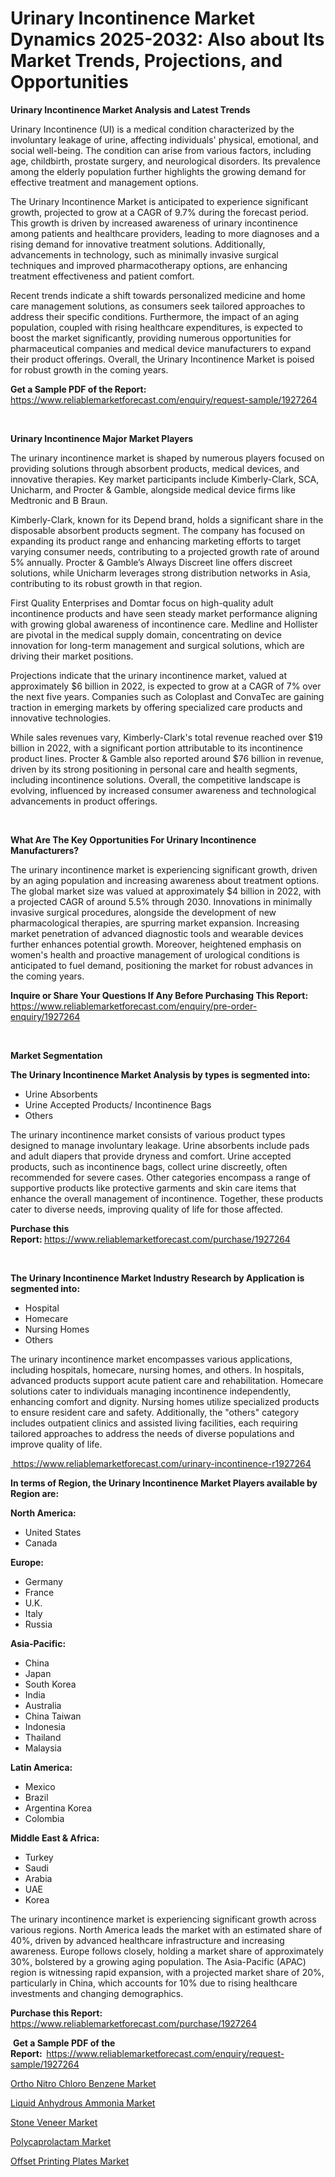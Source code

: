 <p><h1>Urinary Incontinence Market Dynamics 2025-2032: Also about Its Market Trends, Projections, and Opportunities</h1></p><p><strong>Urinary Incontinence Market Analysis and Latest Trends</strong></p>
<p><p>Urinary Incontinence (UI) is a medical condition characterized by the involuntary leakage of urine, affecting individuals' physical, emotional, and social well-being. The condition can arise from various factors, including age, childbirth, prostate surgery, and neurological disorders. Its prevalence among the elderly population further highlights the growing demand for effective treatment and management options.</p><p>The Urinary Incontinence Market is anticipated to experience significant growth, projected to grow at a CAGR of 9.7% during the forecast period. This growth is driven by increased awareness of urinary incontinence among patients and healthcare providers, leading to more diagnoses and a rising demand for innovative treatment solutions. Additionally, advancements in technology, such as minimally invasive surgical techniques and improved pharmacotherapy options, are enhancing treatment effectiveness and patient comfort.</p><p>Recent trends indicate a shift towards personalized medicine and home care management solutions, as consumers seek tailored approaches to address their specific conditions. Furthermore, the impact of an aging population, coupled with rising healthcare expenditures, is expected to boost the market significantly, providing numerous opportunities for pharmaceutical companies and medical device manufacturers to expand their product offerings. Overall, the Urinary Incontinence Market is poised for robust growth in the coming years.</p></p>
<p><strong>Get a Sample PDF of the Report:&nbsp;</strong> <a href="https://www.reliablemarketforecast.com/enquiry/request-sample/1927264?utm_campaign=1167&utm_medium=2&utm_source=Github&utm_content=ia&utm_term=01042025&utm_id=urinary-incontinence">https://www.reliablemarketforecast.com/enquiry/request-sample/1927264</a></p>
<p>&nbsp;</p>
<p><strong>Urinary Incontinence Major Market Players</strong></p>
<p><p>The urinary incontinence market is shaped by numerous players focused on providing solutions through absorbent products, medical devices, and innovative therapies. Key market participants include Kimberly-Clark, SCA, Unicharm, and Procter & Gamble, alongside medical device firms like Medtronic and B Braun.</p><p>Kimberly-Clark, known for its Depend brand, holds a significant share in the disposable absorbent products segment. The company has focused on expanding its product range and enhancing marketing efforts to target varying consumer needs, contributing to a projected growth rate of around 5% annually. Procter & Gamble’s Always Discreet line offers discreet solutions, while Unicharm leverages strong distribution networks in Asia, contributing to its robust growth in that region.</p><p>First Quality Enterprises and Domtar focus on high-quality adult incontinence products and have seen steady market performance aligning with growing global awareness of incontinence care. Medline and Hollister are pivotal in the medical supply domain, concentrating on device innovation for long-term management and surgical solutions, which are driving their market positions.</p><p>Projections indicate that the urinary incontinence market, valued at approximately $6 billion in 2022, is expected to grow at a CAGR of 7% over the next five years. Companies such as Coloplast and ConvaTec are gaining traction in emerging markets by offering specialized care products and innovative technologies.</p><p>While sales revenues vary, Kimberly-Clark's total revenue reached over $19 billion in 2022, with a significant portion attributable to its incontinence product lines. Procter & Gamble also reported around $76 billion in revenue, driven by its strong positioning in personal care and health segments, including incontinence solutions. Overall, the competitive landscape is evolving, influenced by increased consumer awareness and technological advancements in product offerings.</p></p>
<p>&nbsp;</p>
<p><strong>What Are The Key Opportunities For Urinary Incontinence Manufacturers?</strong></p>
<p><p>The urinary incontinence market is experiencing significant growth, driven by an aging population and increasing awareness about treatment options. The global market size was valued at approximately $4 billion in 2022, with a projected CAGR of around 5.5% through 2030. Innovations in minimally invasive surgical procedures, alongside the development of new pharmacological therapies, are spurring market expansion. Increasing market penetration of advanced diagnostic tools and wearable devices further enhances potential growth. Moreover, heightened emphasis on women's health and proactive management of urological conditions is anticipated to fuel demand, positioning the market for robust advances in the coming years.</p></p>
<p><strong>Inquire or Share Your Questions If Any Before Purchasing This Report:</strong> <a href="https://www.reliablemarketforecast.com/enquiry/pre-order-enquiry/1927264?utm_campaign=1167&utm_medium=2&utm_source=Github&utm_content=ia&utm_term=01042025&utm_id=urinary-incontinence">https://www.reliablemarketforecast.com/enquiry/pre-order-enquiry/1927264</a></p>
<p>&nbsp;</p>
<p><strong>Market Segmentation</strong></p>
<p><strong>The Urinary Incontinence Market Analysis by types is segmented into:</strong></p>
<p><ul><li>Urine Absorbents</li><li>Urine Accepted Products/ Incontinence Bags</li><li>Others</li></ul></p>
<p><p>The urinary incontinence market consists of various product types designed to manage involuntary leakage. Urine absorbents include pads and adult diapers that provide dryness and comfort. Urine accepted products, such as incontinence bags, collect urine discreetly, often recommended for severe cases. Other categories encompass a range of supportive products like protective garments and skin care items that enhance the overall management of incontinence. Together, these products cater to diverse needs, improving quality of life for those affected.</p></p>
<p><strong>Purchase this Report:&nbsp;</strong><a href="https://www.reliablemarketforecast.com/purchase/1927264?utm_campaign=1167&utm_medium=2&utm_source=Github&utm_content=ia&utm_term=01042025&utm_id=urinary-incontinence">https://www.reliablemarketforecast.com/purchase/1927264</a></p>
<p>&nbsp;</p>
<p><strong>The Urinary Incontinence Market Industry Research by Application is segmented into:</strong></p>
<p><ul><li>Hospital</li><li>Homecare</li><li>Nursing Homes</li><li>Others</li></ul></p>
<p><p>The urinary incontinence market encompasses various applications, including hospitals, homecare, nursing homes, and others. In hospitals, advanced products support acute patient care and rehabilitation. Homecare solutions cater to individuals managing incontinence independently, enhancing comfort and dignity. Nursing homes utilize specialized products to ensure resident care and safety. Additionally, the "others" category includes outpatient clinics and assisted living facilities, each requiring tailored approaches to address the needs of diverse populations and improve quality of life.</p></p>
<p><a href="https://www.reliablemarketforecast.com/urinary-incontinence-r1927264?utm_campaign=1167&utm_medium=2&utm_source=Github&utm_content=ia&utm_term=01042025&utm_id=urinary-incontinence">&nbsp;https://www.reliablemarketforecast.com/urinary-incontinence-r1927264</a></p>
<p><strong>In terms of Region, the Urinary Incontinence Market Players available by Region are:</strong></p>
<p>
    <p> <strong> North America: </strong>
        <ul>
            <li>United States</li>
            <li>Canada</li>
        </ul>
        </p> 
    <p> <strong> Europe: </strong>
        <ul>
            <li>Germany</li>
            <li>France</li>
            <li>U.K.</li>
            <li>Italy</li>
            <li>Russia</li>
        </ul>
        </p> 
    <p> <strong> Asia-Pacific: </strong>
        <ul>
            <li>China</li>
            <li>Japan</li>
            <li>South Korea</li>
            <li>India</li>
            <li>Australia</li>
            <li>China Taiwan</li>
            <li>Indonesia</li>
            <li>Thailand</li>
            <li>Malaysia</li>
        </ul>
        </p> 
    <p> <strong> Latin America: </strong>
        <ul>
            <li>Mexico</li>
            <li>Brazil</li>
            <li>Argentina Korea</li>
            <li>Colombia</li>
        </ul>
        </p> 
    <p> <strong> Middle East & Africa: </strong>
        <ul>
            <li>Turkey</li>
            <li>Saudi</li>
            <li>Arabia</li>
            <li>UAE</li>
            <li>Korea</li>
        </ul>
    </p>
    </p>
<p><p>The urinary incontinence market is experiencing significant growth across various regions. North America leads the market with an estimated share of 40%, driven by advanced healthcare infrastructure and increasing awareness. Europe follows closely, holding a market share of approximately 30%, bolstered by a growing aging population. The Asia-Pacific (APAC) region is witnessing rapid expansion, with a projected market share of 20%, particularly in China, which accounts for 10% due to rising healthcare investments and changing demographics.</p></p>
<p><strong>Purchase this Report: </strong><a href="https://www.reliablemarketforecast.com/purchase/1927264?utm_campaign=1167&utm_medium=2&utm_source=Github&utm_content=ia&utm_term=01042025&utm_id=urinary-incontinence">https://www.reliablemarketforecast.com/purchase/1927264</a></p>
<p>&nbsp;<strong>Get a Sample PDF of the Report:&nbsp;&nbsp;</strong><a href="https://www.reliablemarketforecast.com/enquiry/request-sample/1927264?utm_campaign=1167&utm_medium=2&utm_source=Github&utm_content=ia&utm_term=01042025&utm_id=urinary-incontinence">https://www.reliablemarketforecast.com/enquiry/request-sample/1927264</a></p>
<p><strong></strong></p>
<p><p><a href="https://github.com/claracpegios/Market-Research-Report-List-1/blob/main/ortho-nitro-chloro-benzene-market.md?utm_campaign=1167&utm_medium=2&utm_source=Github&utm_content=ia&utm_term=01042025&utm_id=urinary-incontinence">Ortho Nitro Chloro Benzene Market</a></p><p><a href="https://github.com/maaniwilka9y/Market-Research-Report-List-1/blob/main/liquid-anhydrous-ammonia-market.md?utm_campaign=1167&utm_medium=2&utm_source=Github&utm_content=ia&utm_term=01042025&utm_id=urinary-incontinence">Liquid Anhydrous Ammonia Market</a></p><p><a href="https://github.com/failarustic/Market-Research-Report-List-1/blob/main/stone-veneer-market.md?utm_campaign=1167&utm_medium=2&utm_source=Github&utm_content=ia&utm_term=01042025&utm_id=urinary-incontinence">Stone Veneer Market</a></p><p><a href="https://github.com/hiwanatalak/Market-Research-Report-List-1/blob/main/polycaprolactam-market.md?utm_campaign=1167&utm_medium=2&utm_source=Github&utm_content=ia&utm_term=01042025&utm_id=urinary-incontinence">Polycaprolactam Market</a></p><p><a href="https://github.com/damjiederyd/Market-Research-Report-List-1/blob/main/offset-printing-plates-market.md?utm_campaign=1167&utm_medium=2&utm_source=Github&utm_content=ia&utm_term=01042025&utm_id=urinary-incontinence">Offset Printing Plates Market</a></p></p>